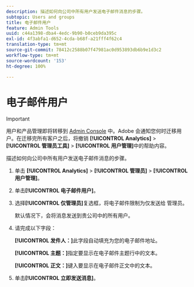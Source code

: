```yaml
---
description: 描述如何向公司中所有用户发送电子邮件消息的步骤。
subtopic: Users and groups
title: 电子邮件用户
feature: Admin Tools
uuid: c44a1398-dba4-4edc-9b90-b0ceb9da395c
exl-id: 4f3abfa1-d652-4cda-b68f-a21fff4f62c4
translation-type: tm+mt
source-git-commit: 78412c2588b07f47981ac0d953893db6b9e1d3c2
workflow-type: tm+mt
source-wordcount: '153'
ht-degree: 100%

---
```


# 电子邮件用户

>[!IMPORTANT]
>
>用户和产品管理即将转移到 [Admin Console](https://helpx.adobe.com/cn/enterprise/using/admin-console.html) 中。Adobe 会通知您何时迁移用户。在迁移完所有客户之后，将撤销 **[!UICONTROL Analytics]** > **[!UICONTROL 管理员工具]** > **[!UICONTROL 用户管理]**&#x200B;中的帮助内容。

描述如何向公司中所有用户发送电子邮件消息的步骤。

1. 单击 **[!UICONTROL Analytics]** > **[!UICONTROL 管理员]** > **[!UICONTROL 用户管理]**。
1. 单击&#x200B;**[!UICONTROL 电子邮件用户]**。
1. 选择&#x200B;**[!UICONTROL 仅管理员]**&#x200B;复选框，将电子邮件限制为仅发送给 管理员。

   默认情况下，会将消息发送到贵公司中的所有用户。
1. 请完成以下字段：

   **[!UICONTROL 发件人：]**&#x200B;此字段自动填充为您的电子邮件地址。

   **[!UICONTROL 主题：]**&#x200B;指定要显示在电子邮件主题行中的文本。

   **[!UICONTROL 正文：]**&#x200B;键入要显示在电子邮件正文中的文本。
1. 单击&#x200B;**[!UICONTROL 立即发送消息]**。
